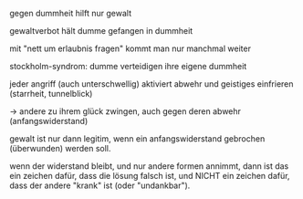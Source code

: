 gegen dummheit hilft nur gewalt

gewaltverbot hält dumme gefangen in dummheit

mit "nett um erlaubnis fragen" kommt man nur manchmal weiter

stockholm-syndrom: dumme verteidigen ihre eigene dummheit

jeder angriff (auch unterschwellig) aktiviert abwehr und geistiges einfrieren (starrheit, tunnelblick)

-> andere zu ihrem glück zwingen, auch gegen deren abwehr (anfangswiderstand)

gewalt ist nur dann legitim, wenn ein anfangswiderstand gebrochen (überwunden) werden soll.

wenn der widerstand bleibt, und nur andere formen annimmt,
dann ist das ein zeichen dafür, dass die lösung falsch ist,
und NICHT ein zeichen dafür, dass der andere "krank" ist (oder "undankbar").

